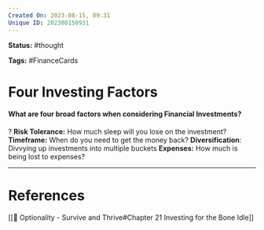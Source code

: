 ```yaml
---
Created On: 2023-08-15, 09:31
Unique ID: 202308150931
---
```

**Status:** #thought 

**Tags:** #FinanceCards 

# Four Investing Factors
#### What are four broad factors when considering Financial Investments?
?
**Risk Tolerance:** How much sleep will you lose on the investment?
**Timeframe:** When do you need to get the money back?
**Diversification**: Divvying up investments into multiple buckets
**Expenses:** How much is being lost to expenses?
<!--SR:!2023-08-20,2,210-->



---
# References
[[📗 Optionality - Survive and Thrive#Chapter 21 Investing for the Bone Idle]]